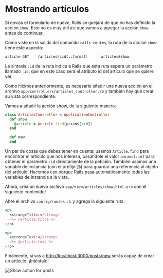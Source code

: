 Mostrando artículos
===================

Si envías el formulario de nuevo, Rails se quejará de que no has definido la acción `show`.
Esto no es muy útil así que vamos a agregar la acción `show` antes de continuar.

Como viste en la salida del comando `rails routes`, la ruta de la acción `show` tiene este aspecto:

```bash
article GET    /articles/:id(.:format)      articles#show
```

La sintaxis `:id` de la ruta indica a Rails que esta ruta espera un parámetro llamado `:id`, que en este caso será el atributo id del artículo que se quiere ver.

Como hicimos anteriormente, es necesario añadir una nueva acción en el archivo `app/controllers/articles_controller.rb` y también hay que crear su vista correspondiente.

Vamos a añadir la acción show, de la siguiente manera:

```ruby
class ArticlesController < ApplicationController
  def show
    @article = Article.find(params[:id])
  end

  def new
  end
```
Un par de cosas que debes tener en cuenta: usamos `Article.find` para encontrar el artículo que nos interesa, pasándole el valor `params[:id]` para obtener el parámetro `:id` directamente de la petición. También usamos una variable de instancia (con el prefijo @) para guardar una referencia al objeto del artículo. Hacemos eso porque Rails pasa automáticamente todas las variables de instancia a la vista.

Ahora, crea un nuevo archivo `app/view/articles/show.html.erb` con el siguiente contenido:

Abre el archivo `config/routes.rb` y agrega la siguiente ruta:

```ruby
<p>
  <strong>Title:</strong>
  <%= @article.title %>
</p>

<p>
  <strong>Text:</strong>
  <%= @article.text %>
</p>
```

Finalmente, si vas a
[http://localhost:3000/posts/new](http://localhost:3000/articles/new) serás capaz de
crear un artículo. ¡Inténtalo!

![Show action for posts](http://guides.rubyonrails.org/images/getting_started/show_action_for_articles.png)
